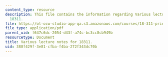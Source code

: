 ```yaml
---
content_type: resource
description: This file contains the information regarding Various lecture notes for
  18311.
file: https://ol-ocw-studio-app-qa.s3.amazonaws.com/courses/18-311-principles-of-applied-mathematics-spring-2014/388f429f3e81cfbaf4ba272f343dc70b_MIT18_311S14_VarLecNotes.pdf
file_type: application/pdf
parent_uid: f647c6dc-2054-d43f-a74c-bc3cc8cb949b
resourcetype: Document
title: Various lecture notes for 18311.
uid: 388f429f-3e81-cfba-f4ba-272f343dc70b
---
```


